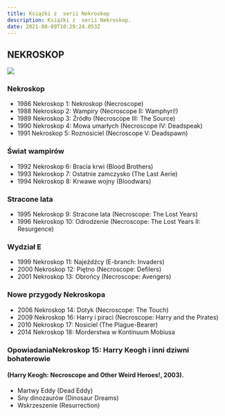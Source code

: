 ```yaml
---
title: Książki z  serii Nekroskop
description: Książki z  serii Nekroskop.
date: 2021-08-09T10:29:24.053Z
---
```

## NEKROSKOP



![](/assets/images/posts/nekroskop-1_149.jpg)

### Nekroskop

* 1986 Nekroskop 1: Nekroskop (Necroscope)
* 1988 Nekroskop 2: Wampiry (Necroscope II: Wamphyri!)
* 1989 Nekroskop 3: Źródło (Necroscope III: The Source)
* 1990 Nekroskop 4: Mowa umarłych (Necroscope IV: Deadspeak)
* 1991 Nekroskop 5: Roznosiciel (Necroscope V: Deadspawn)

### Świat wampirów

* 1992 Nekroskop 6: Bracia krwi (Blood Brothers)
* 1993 Nekroskop 7: Ostatnie zamczysko (The Last Aerie)
* 1994 Nekroskop 8: Krwawe wojny (Bloodwars)

### Stracone lata

* 1995 Nekroskop 9: Stracone lata (Necroscope: The Lost Years)
* 1996 Nekroskop 10: Odrodzenie (Necroscope: The Lost Years II: Resurgence)

### Wydział E

* 1999 Nekroskop 11: Najeźdźcy (E-branch: Invaders)
* 2000 Nekroskop 12: Piętno (Necroscope: Defilers)
* 2001 Nekroskop 13: Obrońcy (Necroscope: Avengers)

### Nowe przygody Nekroskopa

* 2006 Nekroskop 14: Dotyk (Necroscope: The Touch)
* 2009 Nekroskop 16: Harry i piraci (Necroscope: Harry and the Pirates)
* 2010 Nekroskop 17: Nosiciel (The Plague-Bearer)
* 2014 Nekroskop 18: Morderstwa w Kontinuum Mobiusa



### OpowiadaniaNekroskop 15: Harry Keogh i inni dziwni bohaterowie 

#### (Harry Keogh: Necroscope and Other Weird Heroes!, 2003).

* Martwy Eddy (Dead Eddy)
* Sny dinozaurów (Dinosaur Dreams)
* Wskrzeszenie (Resurrection)